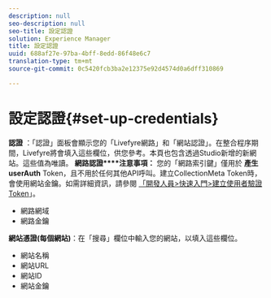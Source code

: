 ```yaml
---
description: null
seo-description: null
seo-title: 設定認證
solution: Experience Manager
title: 設定認證
uuid: 688af27e-97ba-4bff-8edd-86f48e6c7
translation-type: tm+mt
source-git-commit: 0c5420fcb3ba2e12375e92d4574d0a6dff310869

---
```



# 設定認證{#set-up-credentials}

**認證** ：「認證」面板會顯示您的「Livefyre網路」和「網站認證」。在整合程序期間，Livefyre將會填入這些欄位，供您參考。本頁也包含透過Studio新增的新網站。這些值為唯讀。
**網路認證****注意事項：** 您的「網路索引鍵」僅用於 **產生userAuth** Token，且不用於任何其他API呼叫。建立CollectionMeta Token時，會使用網站金鑰。如需詳細資訊，請參閱 [「開發人員>快速入門>建立使用者驗證Token](https://answers.livefyre.com/developers/getting-started/tokens/auth/)」。

* 網路網域
* 網路金鑰

**網站憑證(每個網站)**：在「搜尋」欄位中輸入您的網站，以填入這些欄位。

* 網站名稱
* 網站URL
* 網站ID
* 網站金鑰

